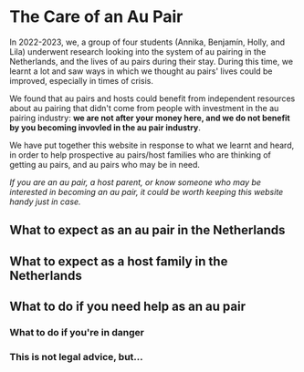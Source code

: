 # The Care of an Au Pair
In 2022-2023, we, a group of four students (Annika, Benjamín, Holly, and Lila) underwent research looking into the system of au pairing in the Netherlands, and the lives of au pairs during their stay. During this time, we learnt a lot and saw ways in which we thought au pairs' lives could be improved, especially in times of crisis. 

We found that au pairs and hosts could benefit from independent resources about au pairing that didn't come from people with investment in the au pairing industry: **we are not after your money here, and we do not benefit by you becoming invovled in the au pair industry**.

We have put together this website in response to what we learnt and heard, in order to help prospective au pairs/host families who are thinking of getting au pairs, and au pairs who may be in need. 

*If you are an au pair, a host parent, or know someone who may be interested in becoming an au pair, it could be worth keeping this website handy just in case.* 

## What to expect as an au pair in the Netherlands

## What to expect as a host family in the Netherlands

## What to do if you need help as an au pair
### What to do if you're in danger
### This is not legal advice, but... 

